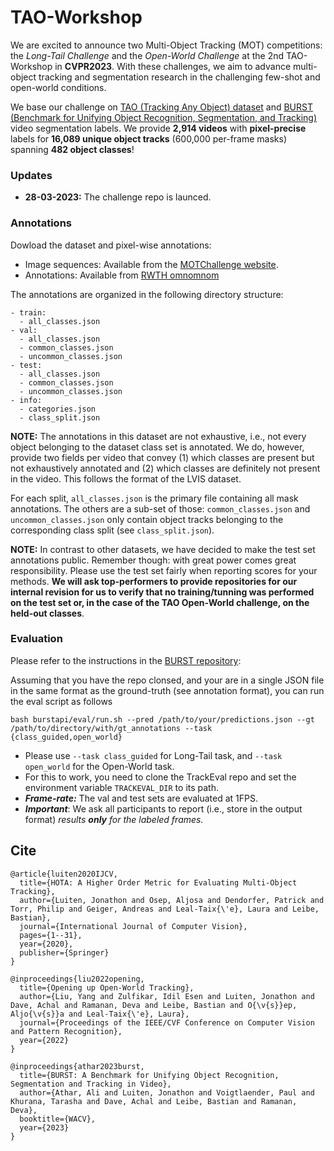 # TAO-Workshop
We are excited to announce two Multi-Object Tracking (MOT) competitions: the _Long-Tail Challenge_ and the _Open-World Challenge_ at the 2nd TAO-Workshop in **CVPR2023**. With these challenges, we aim to advance multi-object tracking and segmentation research in the challenging few-shot and open-world conditions.

We base our challenge on [TAO (Tracking Any Object) dataset](https://taodataset.org/) and [BURST (Benchmark for Unifying Object Recognition, Segmentation, and Tracking)](https://github.com/Ali2500/BURST-benchmark) video segmentation labels. We provide **2,914 videos** with **pixel-precise** labels for **16,089 unique object tracks** (600,000 per-frame masks) spanning **482 object classes**!

### Updates

* **28-03-2023:** The challenge repo is launced.

### Annotations
Dowload the dataset and pixel-wise annotations:
- Image sequences: Available from the [MOTChallenge website](https://motchallenge.net/tao_download.php).
- Annotations: Available from [RWTH omnomnom](https://omnomnom.vision.rwth-aachen.de/data/BURST/annotations.zip)

The annotations are organized in the following directory structure:
```
- train:
  - all_classes.json
- val:
  - all_classes.json
  - common_classes.json
  - uncommon_classes.json
- test:
  - all_classes.json
  - common_classes.json
  - uncommon_classes.json
- info:
  - categories.json
  - class_split.json
```

**NOTE:** The annotations in this dataset are not exhaustive, i.e., not every object belonging to the dataset class set is annotated. We do, however, provide two fields per video that convey (1) which classes are present but not exhaustively annotated and (2) which classes are definitely not present in the video. This follows the format of the LVIS dataset.

For each split, ```all_classes.json``` is the primary file containing all mask annotations. The others are a sub-set of those: ```common_classes.json``` and ```uncommon_classes.json``` only contain object tracks belonging to the corresponding class split (see ```class_split.json```). 

**NOTE:** In contrast to other datasets, we have decided to make the test set annotations public. Remember though: with great power comes great responsibility. Please use the test set fairly when reporting scores for your methods. **We will ask top-performers to provide repositories for our internal revision for us to verify that no training/tunning was performed on the test set or, in the case of the TAO Open-World challenge, on the held-out classes**.

### Evaluation

Please refer to the instructions in the [BURST repository](https://github.com/Ali2500/BURST-benchmark#evaluation):

Assuming that you have the repo clonsed, and your are in a single JSON file in the same format as the ground-truth (see annotation format), you can run the eval script as follows
```
bash burstapi/eval/run.sh --pred /path/to/your/predictions.json --gt /path/to/directory/with/gt_annotations --task {class_guided,open_world}
```
- Please use ```--task class_guided``` for Long-Tail task, and ```--task open_world``` for the Open-World task.
- For this to work, you need to clone the TrackEval repo and set the environment variable ```TRACKEVAL_DIR``` to its path.
- ***Frame-rate:*** The val and test sets are evaluated at 1FPS. 
- ***Important***: We ask all participants to report (i.e., store in the output format) *results **only** for the labeled frames.*


## Cite

```
@article{luiten2020IJCV,
  title={HOTA: A Higher Order Metric for Evaluating Multi-Object Tracking},
  author={Luiten, Jonathon and Osep, Aljosa and Dendorfer, Patrick and Torr, Philip and Geiger, Andreas and Leal-Taix{\'e}, Laura and Leibe, Bastian},
  journal={International Journal of Computer Vision},
  pages={1--31},
  year={2020},
  publisher={Springer}
}
```

```
@inproceedings{liu2022opening,
  title={Opening up Open-World Tracking},
  author={Liu, Yang and Zulfikar, Idil Esen and Luiten, Jonathon and Dave, Achal and Ramanan, Deva and Leibe, Bastian and O{\v{s}}ep, Aljo{\v{s}}a and Leal-Taix{\'e}, Laura},
  journal={Proceedings of the IEEE/CVF Conference on Computer Vision and Pattern Recognition},
  year={2022}
}
```

```
@inproceedings{athar2023burst,
  title={BURST: A Benchmark for Unifying Object Recognition, Segmentation and Tracking in Video},
  author={Athar, Ali and Luiten, Jonathon and Voigtlaender, Paul and Khurana, Tarasha and Dave, Achal and Leibe, Bastian and Ramanan, Deva},
  booktitle={WACV},
  year={2023}
}
```
